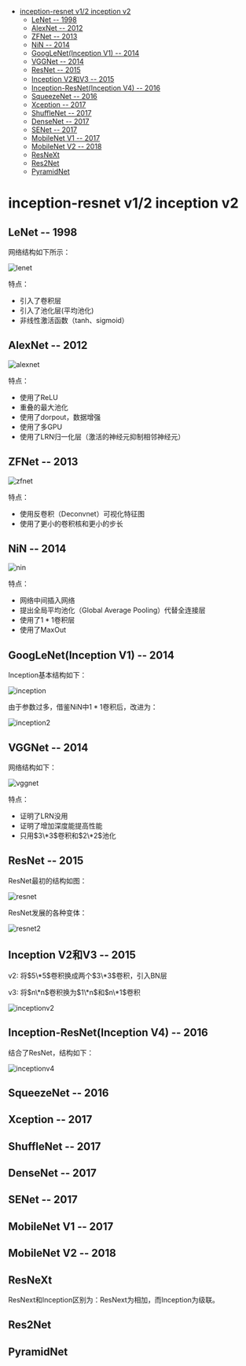 
- [inception-resnet v1/2 inception v2](#inception-resnet-v12-inception-v2)
  - [LeNet -- 1998](#lenet----1998)
  - [AlexNet -- 2012](#alexnet----2012)
  - [ZFNet -- 2013](#zfnet----2013)
  - [NiN -- 2014](#nin----2014)
  - [GoogLeNet(Inception V1) -- 2014](#googlenetinception-v1----2014)
  - [VGGNet -- 2014](#vggnet----2014)
  - [ResNet -- 2015](#resnet----2015)
  - [Inception V2和V3 -- 2015](#inception-v2%E5%92%8Cv3----2015)
  - [Inception-ResNet(Inception V4) -- 2016](#inception-resnetinception-v4----2016)
  - [SqueezeNet -- 2016](#squeezenet----2016)
  - [Xception -- 2017](#xception----2017)
  - [ShuffleNet -- 2017](#shufflenet----2017)
  - [DenseNet -- 2017](#densenet----2017)
  - [SENet -- 2017](#senet----2017)
  - [MobileNet V1 -- 2017](#mobilenet-v1----2017)
  - [MobileNet V2 -- 2018](#mobilenet-v2----2018)
  - [ResNeXt](#resnext)
  - [Res2Net](#res2net)
  - [PyramidNet](#pyramidnet)

# inception-resnet v1/2 inception v2 

## LeNet -- 1998
网络结构如下所示：

![lenet](/img/lenet.png)

特点：
* 引入了卷积层
* 引入了池化层(平均池化)
* 非线性激活函数（tanh、sigmoid）

## AlexNet -- 2012
![alexnet](/img/alexnet.png)

特点：
* 使用了ReLU
* 重叠的最大池化
* 使用了dorpout，数据增强
* 使用了多GPU
* 使用了LRN归一化层（激活的神经元抑制相邻神经元）

## ZFNet -- 2013
![zfnet](/img/zfnet.png)

特点：
* 使用反卷积（Deconvnet）可视化特征图
* 使用了更小的卷积核和更小的步长


## NiN -- 2014
![nin](/img/nin.png)

特点：
* 网络中间插入网络
* 提出全局平均池化（Global Average Pooling）代替全连接层
* 使用了$1*1$卷积层
* 使用了MaxOut
  
## GoogLeNet(Inception V1) -- 2014
Inception基本结构如下：

![inception](/img/inception.png)

由于参数过多，借鉴NiN中$1 * 1$卷积后，改进为：

![inception2](/img/inception2.png)

## VGGNet -- 2014
网络结构如下：

![vggnet](/img/vggnet.png)

特点：
* 证明了LRN没用
* 证明了增加深度能提高性能
* 只用$3\*3$卷积和$2\*2$池化

## ResNet -- 2015
ResNet最初的结构如图：

![resnet](/img/resnet.png)

ResNet发展的各种变体：

![resnet2](/img/resnet2.png)

## Inception V2和V3 -- 2015
v2: 将$5\*5$卷积换成两个$3\*3$卷积，引入BN层 

v3: 将$n\*n$卷积换为$1\*n$和$n\*1$卷积

![inceptionv2](/img/inceptionv2.png)

## Inception-ResNet(Inception V4) -- 2016
结合了ResNet，结构如下：

![inceptionv4](/img/inceptionv4.png)

## SqueezeNet -- 2016

## Xception -- 2017

## ShuffleNet -- 2017

## DenseNet -- 2017

## SENet -- 2017

## MobileNet V1 -- 2017

## MobileNet V2 -- 2018

## ResNeXt
ResNext和Inception区别为：ResNext为相加，而Inception为级联。

## Res2Net

## PyramidNet
